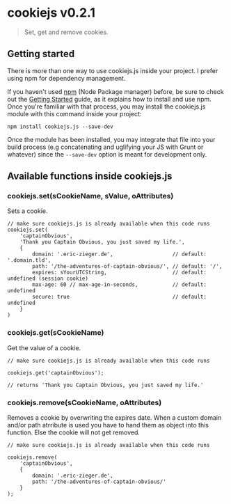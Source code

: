 # cookiejs v0.2.1

> Set, get and remove cookies.

## Getting started

There is more than one way to use cookiejs.js inside your project. I prefer using npm for dependency management.

If you haven't used [npm](http://npmjs.com/) (Node Package manager) before, be sure to check out the [Getting Started](https://docs.npmjs.com/getting-started/what-is-npm) guide, as it explains how to install and use npm. Once you're familiar with that process, you may install the cookiejs.js module with this command inside your project:

```
npm install cookiejs.js --save-dev
```

Once the module has been installed, you may integrate that file into your build process (e.g concatenating and uglifying your JS with Grunt or whatever) since the `--save-dev` option is meant for development only.

## Available functions inside cookiejs.js

### cookiejs.set(sCookieName, sValue, oAttributes)

Sets a cookie.

```
// make sure cookiejs.js is already available when this code runs
cookiejs.set(
    'captainObvious', 
    'Thank you Captain Obvious, you just saved my life.',
    {
        domain: '.eric-zieger.de',                   // default: '.domain.tld',
        path: '/the-adventures-of-captain-obvious/', // default: '/',
        expires: sYourUTCString,                     // default: undefined (session cookie)
        max-age: 60 // max-age-in-seconds,           // default: undefined
        secure: true                                 // default: undefined
    }
)
```

### cookiejs.get(sCookieName)

Get the value of a cookie.

```
// make sure cookiejs.js is already available when this code runs

cookiejs.get('captainObvious');

// returns 'Thank you Captain Obvious, you just saved my life.'
```

### cookiejs.remove(sCookieName, oAttributes)

Removes a cookie by overwriting the expires date.
When a custom domain and/or path atrribute is used you have to hand them as object into this function.
Else the cookie will not get removed.

```
// make sure cookiejs.js is already available when this code runs

cookiejs.remove(
    'captainObvious',
    {
        domain: '.eric-zieger.de',
        path: '/the-adventures-of-captain-obvious/'
    }
);
``` 
